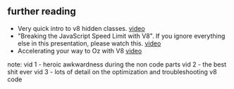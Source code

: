##  further reading

- Very quick intro to v8 hidden classes. [video](http://www.youtube.com/watch?v=hWhMKalEicY)
- "Breaking the JavaScript Speed Limit with V8". If you ignore everything else in this presentation, please watch this.  [video](http://www.youtube.com/watch?v=UJPdhx5zTaw&list=WLMFeLDRtTnYaV1K8alfOqyaGT8ZsaezqC)
- Accelerating your way to Oz with V8 [video](https://www.youtube.com/watch?v=VhpdsjBUS3g#t=479)


note:
  vid 1 - heroic awkwardness during the non code parts
  vid 2 - the best shit ever
  vid 3 - lots of detail on the optimization and troubleshooting v8 code

